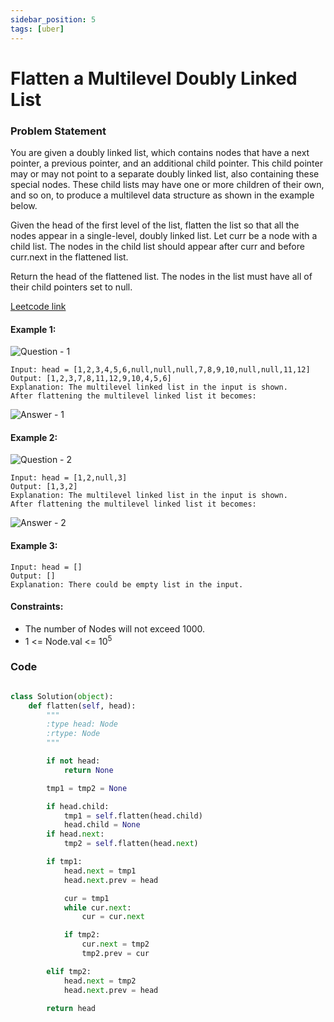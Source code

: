 ```yaml
---
sidebar_position: 5
tags: [uber]
---
```


# Flatten a Multilevel Doubly Linked List

### Problem Statement

You are given a doubly linked list, which contains nodes that have a next pointer, a previous pointer, and an additional child pointer. This child pointer may or may not point to a separate doubly linked list, also containing these special nodes. These child lists may have one or more children of their own, and so on, to produce a multilevel data structure as shown in the example below.

Given the head of the first level of the list, flatten the list so that all the nodes appear in a single-level, doubly linked list. Let curr be a node with a child list. The nodes in the child list should appear after curr and before curr.next in the flattened list.

Return the head of the flattened list. The nodes in the list must have all of their child pointers set to null.

[Leetcode link](https://leetcode.com/problems/flatten-a-multilevel-doubly-linked-list/)

#### Example 1:

![Question - 1](https://assets.leetcode.com/uploads/2021/11/09/flatten11.jpg)

```
Input: head = [1,2,3,4,5,6,null,null,null,7,8,9,10,null,null,11,12]
Output: [1,2,3,7,8,11,12,9,10,4,5,6]
Explanation: The multilevel linked list in the input is shown.
After flattening the multilevel linked list it becomes:
```

![Answer - 1](https://assets.leetcode.com/uploads/2021/11/09/flatten12.jpg)

#### Example 2:

![Question - 2](https://assets.leetcode.com/uploads/2021/11/09/flatten2.1jpg)

```
Input: head = [1,2,null,3]
Output: [1,3,2]
Explanation: The multilevel linked list in the input is shown.
After flattening the multilevel linked list it becomes:
```

![Answer - 2](https://assets.leetcode.com/uploads/2021/11/24/list.jpg)

#### Example 3:

```
Input: head = []
Output: []
Explanation: There could be empty list in the input.
```

#### Constraints:

- The number of Nodes will not exceed 1000.
- 1 <= Node.val <= 10<sup>5</sup>

### Code

```python title="Python Code"

class Solution(object):
    def flatten(self, head):
        """
        :type head: Node
        :rtype: Node
        """

        if not head:
            return None

        tmp1 = tmp2 = None

        if head.child:
            tmp1 = self.flatten(head.child)
            head.child = None
        if head.next:
            tmp2 = self.flatten(head.next)

        if tmp1:
            head.next = tmp1
            head.next.prev = head

            cur = tmp1
            while cur.next:
                cur = cur.next

            if tmp2:
                cur.next = tmp2
                tmp2.prev = cur

        elif tmp2:
            head.next = tmp2
            head.next.prev = head

        return head

```
